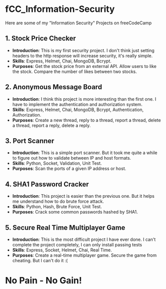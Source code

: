 # fCC_Information-Security
Here are some of my "Information Security" Projects on freeCodeCamp

## 1. Stock Price Checker
- **Introduction**: This is my first security project. I don't think just setting headers to the http response will increase security, it's really simple.
- **Skills**: Express, Helmet, Chai, MongoDB, Bcrypt.
- **Purposes**: Get the stock price from an external API. Allow users to like the stock. Compare the number of likes between two stocks.

## 2. Anonymous Message Board
- **Introduction**: I think this project is more interesting than the first one. I have to implement the authentication and authorization system.
- **Skills**: Express, Helmet, Chai, MongoDB, Bcrypt, Authentication, Authorization.
- **Purposes**: Create a new thread, reply to a thread, report a thread, delete a thread, report a reply, delete a reply.

## 3. Port Scanner
- **Introduction**: This is a simple port scanner. But it took me quite a while to figure out how to validate between IP and host formats.
- **Skills**: Python, Socket, Validation, Unit Test.
- **Purposes**: Scan the ports of a given IP address or host.

## 4. SHA1 Password Cracker
- **Introduction**: This project is easier than the previous one. But it helps me understand how to do brute force attack.
- **Skills**: Python, Hash, Brute Force, Unit Test.
- **Purposes**: Crack some common passwords hashed by SHA1.

## 5. Secure Real Time Multiplayer Game
- **Introduction**: This is the most difficult project I have ever done. I can't complete the project completely, I can only install passing tests
- **Skills**: Express, Socket, Helmet, Chai, Real Time.
- **Purposes**: Create a real-time multiplayer game. Secure the game from cheating. But I can't do it :(

# No Pain - No Gain!